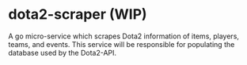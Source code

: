 # dota2-scraper (WIP)

A go micro-service which scrapes Dota2 information of items, players, teams, and events. This service will be responsible for populating the database used by the Dota2-API. 
